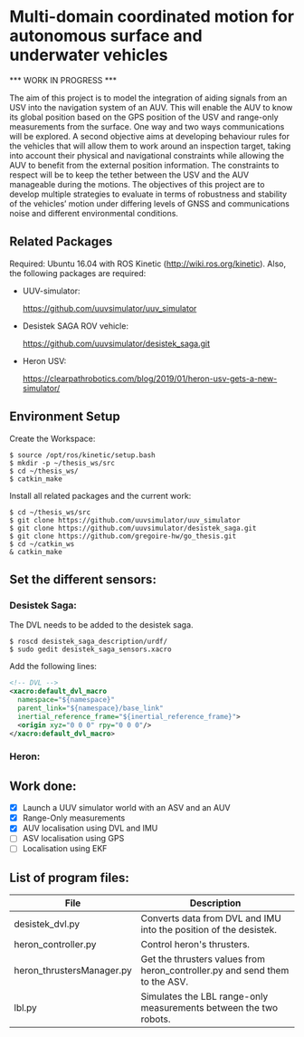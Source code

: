 # Multi-domain coordinated motion for autonomous surface and underwater vehicles

*** WORK IN PROGRESS ***

The aim of this project is to model the integration of aiding signals from an USV into the navigation system of an AUV. This will enable the AUV to know its global position based on the GPS position of the USV and range-only measurements from the surface. One way and two ways communications will be explored.
A second objective aims at developing behaviour rules for the vehicles that will allow them to work around an inspection target, taking into account their physical and navigational constraints while allowing the AUV to benefit from the external position information. The constraints to respect will be to keep the tether between the USV and the AUV manageable during the motions.
The objectives of this project are to develop multiple strategies to evaluate in terms of robustness and stability of the vehicles’ motion under differing levels of GNSS and communications noise and different environmental conditions.

## Related Packages
Required: Ubuntu 16.04 with ROS Kinetic (http://wiki.ros.org/kinetic). Also, the following packages are required: 

* UUV-simulator:

  https://github.com/uuvsimulator/uuv_simulator

* Desistek SAGA ROV vehicle:

  https://github.com/uuvsimulator/desistek_saga.git

* Heron USV:

  https://clearpathrobotics.com/blog/2019/01/heron-usv-gets-a-new-simulator/

## Environment Setup
Create the Workspace:
```
$ source /opt/ros/kinetic/setup.bash
$ mkdir -p ~/thesis_ws/src
$ cd ~/thesis_ws/
$ catkin_make
```
Install all related packages and the current work:
```
$ cd ~/thesis_ws/src
$ git clone https://github.com/uuvsimulator/uuv_simulator
$ git clone https://github.com/uuvsimulator/desistek_saga.git
$ git clone https://github.com/gregoire-hw/go_thesis.git
$ cd ~/catkin_ws
& catkin_make
```

## Set the different sensors:
### Desistek Saga:
The DVL needs to be added to the desistek saga.
```
$ roscd desistek_saga_description/urdf/
$ sudo gedit desistek_saga_sensors.xacro
```
Add the following lines:
```xml
<!-- DVL -->
<xacro:default_dvl_macro
  namespace="${namespace}"
  parent_link="${namespace}/base_link"
  inertial_reference_frame="${inertial_reference_frame}">
  <origin xyz="0 0 0" rpy="0 0 0"/>
</xacro:default_dvl_macro>
```
### Heron:

## Work done:
- [x] Launch a UUV simulator world with an ASV and an AUV
- [x] Range-Only measurements
- [X] AUV localisation using DVL and IMU
- [ ] ASV localisation using GPS
- [ ] Localisation using EKF

## List of program files:
File | Description
-----|------------
desistek_dvl.py | Converts data from DVL and IMU into the position of the desistek.
heron_controller.py | Control heron's thrusters.
heron_thrustersManager.py | Get the thrusters values from heron_controller.py and send them to the ASV.
lbl.py | Simulates the LBL range-only measurements between the two robots.

